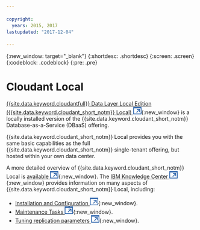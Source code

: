 ```yaml
---

copyright:
  years: 2015, 2017
lastupdated: "2017-12-04"

---
```


{:new_window: target="_blank"}
{:shortdesc: .shortdesc}
{:screen: .screen}
{:codeblock: .codeblock}
{:pre: .pre}

<!-- Acrolinx: 2017-03-16 -->

# Cloudant Local

[{{site.data.keyword.cloudantfull}} Data Layer Local Edition ({{site.data.keyword.cloudant_short_notm}} Local) ![External link icon](../images/launch-glyph.svg "External link icon")](https://www.ibm.com/support/knowledgecenter/SSTPQH_1.1.0/com.ibm.cloudant.local.doc/SSTPQH_1.1.0_welcome.html){:new_window}
is a locally installed version of the {{site.data.keyword.cloudant_short_notm}} Database-as-a-Service (DBaaS) offering.

{{site.data.keyword.cloudant_short_notm}} Local provides you with the same basic capabilities as the full {{site.data.keyword.cloudant_short_notm}} single-tenant offering,
but hosted within your own data center.

A more detailed overview of {{site.data.keyword.cloudant_short_notm}} Local is
[available ![External link icon](../images/launch-glyph.svg "External link icon")](https://www.ibm.com/support/knowledgecenter/en/SSTPQH_1.1.0/com.ibm.cloudant.local.install.doc/topics/clinstall_cloudant_local_overview.html){:new_window}.
The
[IBM Knowledge Center ![External link icon](../images/launch-glyph.svg "External link icon")](https://www.ibm.com/support/knowledgecenter/en/SSTPQH_1.1.0/com.ibm.cloudant.local.doc/SSTPQH_1.1.0_welcome.html){:new_window}
provides information on many aspects of {{site.data.keyword.cloudant_short_notm}} Local,
including:

-   [Installation and Configuration ![External link icon](../images/launch-glyph.svg "External link icon")](https://www.ibm.com/support/knowledgecenter/en/SSTPQH_1.1.0/com.ibm.cloudant.local.install.doc/topics/clinstall_installing.html){:new_window}.
-   [Maintenance Tasks ![External link icon](../images/launch-glyph.svg "External link icon")](https://www.ibm.com/support/knowledgecenter/en/SSTPQH_1.1.0/com.ibm.cloudant.local.install.doc/topics/clinstall_maintenance_tasks_overview.html){:new_window}.
-   [Tuning replication parameters ![External link icon](../images/launch-glyph.svg "External link icon")](https://www.ibm.com/support/knowledgecenter/en/SSTPQH_1.1.0/com.ibm.cloudant.local.install.doc/topics/clinstall_tuning_parameters_replication_cases.html){:new_window}.

